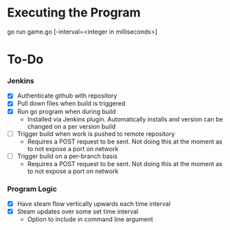# Executing the Program
go run game.go [-interval=\<integer in milliseconds\>]


# To-Do
### Jenkins
 - [X] Authenticate github with repository
 - [X] Pull down files when build is triggered
 - [X] Run go program when during build 
    - Installed via Jenkins plugin. Automatically installs and version can be changed on a per version build
 - [ ] Trigger build when work is pushed to remote repository
    - Requires a POST request to be sent. Not doing this at the moment as to not expose a port on network
 - [ ] Trigger build on a per-branch basis
    - Requires a POST request to be sent. Not doing this at the moment as to not expose a port on network

### Program Logic
 - [X] Have steam flow vertically upwards each time interval
 - [X] Steam updates over some set time interval
    - Option to include in command line argument
